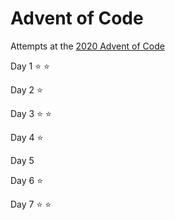 # Advent of Code

Attempts at the [2020 Advent of Code](https://adventofcode.com/2020)

Day 1 :star: :star:

Day 2 :star:

Day 3 :star: :star:

Day 4 :star:

Day 5

Day 6 :star:

Day 7 :star: :star:
